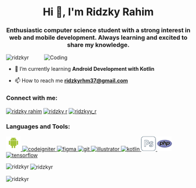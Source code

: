 <h1 align="center">Hi 👋, I'm Ridzky Rahim</h1>
<h3 align="center">Enthusiastic computer science student with a strong interest in web and mobile development. Always learning and excited to share my knowledge.</h3>
<img align="right" alt="Coding" width="400" src="[https://cdn.dribbble.com/users/116207...](https://giphy.com/embed/11jacPItBsJDLa)">

<p align="left"> <img src="https://komarev.com/ghpvc/?username=ridzkyr&label=Profile%20views&color=0e75b6&style=flat" alt="ridzkyr" /> </p>

- 🌱 I’m currently learning **Android Development with Kotlin**

- 📫 How to reach me **ridzkyrhm37@gmail.com**

<h3 align="left">Connect with me:</h3>
<p align="left">
<a href="https://linkedin.com/in/ridzky rahim" target="blank"><img align="center" src="https://raw.githubusercontent.com/rahuldkjain/github-profile-readme-generator/master/src/images/icons/Social/linked-in-alt.svg" alt="ridzky rahim" height="30" width="40" /></a>
<a href="https://fb.com/ridzky r" target="blank"><img align="center" src="https://raw.githubusercontent.com/rahuldkjain/github-profile-readme-generator/master/src/images/icons/Social/facebook.svg" alt="ridzky r" height="30" width="40" /></a>
<a href="https://instagram.com/ridzkyy_r" target="blank"><img align="center" src="https://raw.githubusercontent.com/rahuldkjain/github-profile-readme-generator/master/src/images/icons/Social/instagram.svg" alt="ridzkyy_r" height="30" width="40" /></a>
</p>

<h3 align="left">Languages and Tools:</h3>
<p align="left"> <a href="https://developer.android.com" target="_blank" rel="noreferrer"> <img src="https://raw.githubusercontent.com/devicons/devicon/master/icons/android/android-original-wordmark.svg" alt="android" width="40" height="40"/> </a> <a href="https://codeigniter.com" target="_blank" rel="noreferrer"> <img src="https://cdn.worldvectorlogo.com/logos/codeigniter.svg" alt="codeigniter" width="40" height="40"/> </a> <a href="https://www.figma.com/" target="_blank" rel="noreferrer"> <img src="https://www.vectorlogo.zone/logos/figma/figma-icon.svg" alt="figma" width="40" height="40"/> </a> <a href="https://git-scm.com/" target="_blank" rel="noreferrer"> <img src="https://www.vectorlogo.zone/logos/git-scm/git-scm-icon.svg" alt="git" width="40" height="40"/> </a> <a href="https://www.adobe.com/in/products/illustrator.html" target="_blank" rel="noreferrer"> <img src="https://www.vectorlogo.zone/logos/adobe_illustrator/adobe_illustrator-icon.svg" alt="illustrator" width="40" height="40"/> </a> <a href="https://kotlinlang.org" target="_blank" rel="noreferrer"> <img src="https://www.vectorlogo.zone/logos/kotlinlang/kotlinlang-icon.svg" alt="kotlin" width="40" height="40"/> </a> <a href="https://www.photoshop.com/en" target="_blank" rel="noreferrer"> <img src="https://raw.githubusercontent.com/devicons/devicon/master/icons/photoshop/photoshop-line.svg" alt="photoshop" width="40" height="40"/> </a> <a href="https://www.php.net" target="_blank" rel="noreferrer"> <img src="https://raw.githubusercontent.com/devicons/devicon/master/icons/php/php-original.svg" alt="php" width="40" height="40"/> </a> <a href="https://www.tensorflow.org" target="_blank" rel="noreferrer"> <img src="https://www.vectorlogo.zone/logos/tensorflow/tensorflow-icon.svg" alt="tensorflow" width="40" height="40"/> </a> </p>

<p><img align="left" src="https://github-readme-stats.vercel.app/api/top-langs?username=ridzkyr&show_icons=true&locale=en&layout=compact" alt="ridzkyr" /></p>

<p>&nbsp;<img align="center" src="https://github-readme-stats.vercel.app/api?username=ridzkyr&show_icons=true&locale=en" alt="ridzkyr" /></p>

<p><img align="center" src="https://github-readme-streak-stats.herokuapp.com/?user=ridzkyr&" alt="ridzkyr" /></p>
